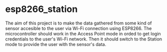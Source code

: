 # esp8266_station
The aim of this project is to make the data gathered from some kind of sensor accesible to the user via Wi-Fi connection using ESP8266.
The microcontroller should work in the Access Point mode in orded to get login credentials to the user's Wi-Fi network. Then it should switch to the Station mode to provide the user with the sensor's data.

